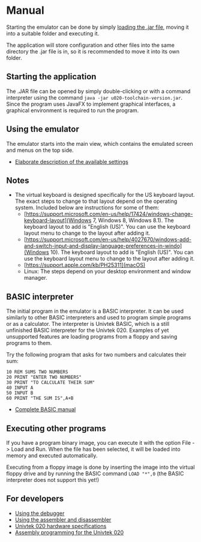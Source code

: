 
# Manual

Starting the emulator can be done by simply [loading the .jar file](https://github.com/hisahi/u020-toolchain/releases), moving it into a suitable folder and executing it.

The application will store configuration and other files into the same directory the .jar file is in, so it is recommended to move it into its own folder.

## Starting the application

The .JAR file can be opened by simply double-clicking or with a command interpreter using the command `java -jar u020-toolchain-version.jar`. Since the program uses JavaFX to implement graphical interfaces, a graphical environment is required to run the program.

## Using the emulator

The emulator starts into the main view, which contains the emulated screen and menus on the top side.

* [Elaborate description of the available settings](settings.md)

## Notes

* The virtual keyboard is designed specifically for the US keyboard layout. The exact steps to change to that layout depend on the operating system. Included below are instructions for some of them:
  * [https://support.microsoft.com/en-us/help/17424/windows-change-keyboard-layout](Windows 7, Windows 8, Windows 8.1). 
  The keyboard layout to add is "English (US)". You can use the keyboard layout menu to change to the layout after adding it.
  * [https://support.microsoft.com/en-us/help/4027670/windows-add-and-switch-input-and-display-language-preferences-in-windo](Windows 10). The keyboard layout to add is "English (US)". You can use the keyboard layout menu to change to the layout after adding it.
  * [https://support.apple.com/kb/PH25311](macOS)
  * Linux: The steps depend on your desktop environment and window manager.

## BASIC interpreter

The initial program in the emulator is a BASIC interpreter. It can be used similarly to other BASIC interpreters and used to program simple programs or as a calculator. The interpreter is Univtek BASIC, which is a still unfinished BASIC interpreter for the Univtek 020. Examples of yet unsupported features are loading programs from a floppy and saving programs to them.

Try the following program that asks for two numbers and calculates their sum:

```
10 REM SUMS TWO NUMBERS
20 PRINT "ENTER TWO NUMBERS"
30 PRINT "TO CALCULATE THEIR SUM"
40 INPUT A
50 INPUT B
60 PRINT "THE SUM IS",A+B
```

* [Complete BASIC manual](basic.md)

## Executing other programs

If you have a program binary image, you can execute it with the option File -> Load and Run. When the file has been selected, it will be loaded into memory and executed automatically.

Executing from a floppy image is done by inserting the image into the virtual floppy drive and by running the BASIC command `LOAD "*",0` (the BASIC interpreter does not support this yet!)

## For developers

* [Using the debugger](debugger.md)
* [Using the assembler and disassembler](assembler.md)
* [Univtek 020 hardware specifications](hardware.md)
* [Assembly programming for the Univtek 020](asm/main.md)
